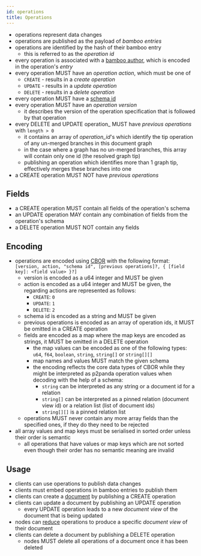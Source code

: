 ```yaml
---
id: operations
title: Operations
---
```


- operations represent data changes
- operations are published as the payload of _bamboo entries_
- operations are identified by the hash of their bamboo entry
  - this is referred to as the _operation id_
- every operation is associated with a [bamboo author](/specification/data-types/key-pairs), which is encoded in the operation's _entry_
- every operation MUST have an _operation action_, which must be one of
  - `CREATE` - results in a _create operation_
  - `UPDATE` - results in a _update operation_
  - `DELETE` - results in a _delete operation_
- every operation MUST have a [schema id](/specification/data-types/schemas)
- every operation MUST have an _operation version_
  - it describes the version of the operation specification that is followed by that operation
- every DELETE and UPDATE operation_ MUST have _previous operations_ with `length > 0`
  - it contains an array of _operation_id_'s which identify the tip operation of any un-merged branches in this document graph
  - in the case where a graph has no un-merged branches, this array will contain only one id (the resolved graph tip)
  - publishing an operation which identifies more than 1 graph tip, effectively merges these branches into one
- a CREATE operation MUST NOT have _previous operations_

## Fields

- a CREATE operation MUST contain all fields of the operation's schema
- an UPDATE operation MAY contain any combination of fields from the operation's schema
- a DELETE operation MUST NOT contain any fields

## Encoding

- operations are encoded using [CBOR][cbor] with the following format: `[version, action, "schema id", [previous operations]?, { [field key]: <field value> }?]`
  - version is encoded as a u64 integer and MUST be given
  - action is encoded as a u64 integer and MUST be given, the regarding actions are represented as follows:
    - `CREATE`: `0`
    - `UPDATE`: `1`
    - `DELETE`: `2`
  - schema id is encoded as a string and MUST be given
  - previous operations is encoded as an array of operation ids, it MUST be omitted in a CREATE operation
  - fields are encoded as a map where the map keys are encoded as strings, it MUST be omitted in a DELETE operation
    - the map values can be encoded as one of the following types: `u64`, `f64`, `boolean`, `string`, `string[]` or `string[][]`
    - map names and values MUST match the given schema
    - the encoding reflects the core data types of CBOR while they might be interpreted as p2panda operation values when decoding with the help of a schema:
      - `string` can be interpreted as any string or a document id for a relation
      - `string[]` can be interpreted as a pinned relation (document view id) or a relation list (list of document ids)
      - `string[][]` is a pinned relation list
  - operations MUST never contain any more array fields than the specified ones, if they do they need to be rejected
- all array values and map keys must be serialised in sorted order unless their order is semantic
  - all operations that have values or map keys which are not sorted even though their order has no semantic meaning are invalid

## Usage

- clients can use operations to publish data changes
- clients must embed operations in bamboo entries to publish them
- clients can create a [document](/specification/data-types/documents#documents) by publishing a CREATE operation
- clients can update a document by publishing an UPDATE operation
  - every UPDATE operation leads to a new _document view_ of the document that is being updated
- nodes can [reduce](/specification/data-types/materialization#reduction) operations to produce a specific _document view_ of their document
- clients can delete a document by publishing a DELETE operation
  - nodes MUST delete all operations of a document once it has been deleted

[cbor]: https://cbor.io/
[snake_case]: https://en.wikipedia.org/wiki/Snake_case
